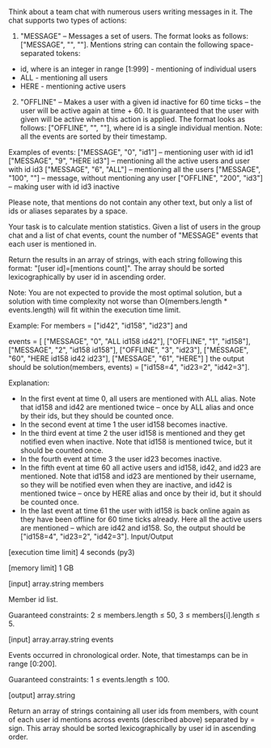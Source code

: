 Think about a team chat with numerous users writing messages in it. The chat supports two types of actions:

1. "MESSAGE" – Messages a set of users. The format looks as follows: ["MESSAGE", "<timestamp>", "<mentions>"].
Mentions string can contain the following space-separated tokens:
- id<number>, where <number> is an integer in range [1:999] - mentioning of individual users
- ALL - mentioning all users
- HERE - mentioning active users

2. "OFFLINE" – Makes a user with a given id inactive for 60 time ticks – the user will be active again at time <timestamp> + 60. It is guaranteed that the user with given <id> will be active when this action is applied.
The format looks as follows: ["OFFLINE", "<timestamp>", "<id>"], where id is a single individual mention.
Note: all the events are sorted by their timestamp.

Examples of events:
["MESSAGE", "0", "id1"] – mentioning user with id id1
["MESSAGE", "9", "HERE id3"] – mentioning all the active users and user with id id3
["MESSAGE", "6", "ALL"] – mentioning all the users
["MESSAGE", "100", ""] – message, without mentioning any user
["OFFLINE", "200", "id3"] – making user with id id3 inactive

Please note, that mentions do not contain any other text, but only a list of ids or aliases separates by a space.

Your task is to calculate mention statistics. Given a list of users in the group chat and a list of chat events, count the number of "MESSAGE" events that each user is mentioned in.

Return the results in an array of strings, with each string following this format: "[user id]=[mentions count]". The array should be sorted lexicographically by user id in ascending order.

Note: You are not expected to provide the most optimal solution, but a solution with time complexity not worse than O(members.length * events.length) will fit within the execution time limit.

Example:
For members = ["id42", "id158", "id23"] and

events = [
  ["MESSAGE", "0", "ALL id158 id42"],
  ["OFFLINE", "1", "id158"],
  ["MESSAGE", "2", "id158 id158"],
  ["OFFLINE", "3", "id23"],
  ["MESSAGE", "60", "HERE id158 id42 id23"],
  ["MESSAGE", "61", "HERE"]
]
the output should be solution(members, events) = ["id158=4", "id23=2", "id42=3"].

Explanation:
- In the first event at time 0, all users are mentioned with ALL alias. Note that id158 and id42 are mentioned twice – once by ALL alias and once by their ids, but they should be counted once.
- In the second event at time 1 the user id158 becomes inactive.
- In the third event at time 2 the user id158 is mentioned and they get notified even when inactive. Note that id158 is mentioned twice, but it should be counted once.
- In the fourth event at time 3 the user id23 becomes inactive.
- In the fifth event at time 60 all active users and id158, id42, and id23 are mentioned. Note that id158 and id23 are mentioned by their username, so they will be notified even when they are inactive, and id42 is mentioned twice – once by HERE alias and once by their id, but it should be counted once.
- In the last event at time 61 the user with id158 is back online again as they have been offline for 60 time ticks already. Here all the active users are mentioned – which are id42 and id158.
So, the output should be ["id158=4", "id23=2", "id42=3"].
Input/Output

[execution time limit] 4 seconds (py3)

[memory limit] 1 GB

[input] array.string members

Member id list.

Guaranteed constraints:
2 ≤ members.length ≤ 50,
3 ≤ members[i].length ≤ 5.

[input] array.array.string events

Events occurred in chronological order. Note, that timestamps can be in range [0:200].

Guaranteed constraints:
1 ≤ events.length ≤ 100.

[output] array.string

Return an array of strings containing all user ids from members, with count of each user id mentions across events (described above) separated by = sign. This array should be sorted lexicographically by user id in ascending order.
